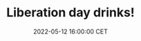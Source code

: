 ---
title: "Liberation day drinks!"
date: 2022-05-12 16:00:00 CET
categories: meetup 
links:
location: vdwerff
logo: /assets/logo-drinks.jpeg
talks:
- title: "Let have some drinks together!"
  speaker:
    name: "LUMC AI Research Meeting Team"
    twitter: 
    github: 
  abstract: |
    We are organizing a “borrel” to meet each other in person again!
    
    The drinks will start at 17:00 at Stadscafé Van der Werff, which is 10 minutes walking from the LUMC.

    See you there!

---